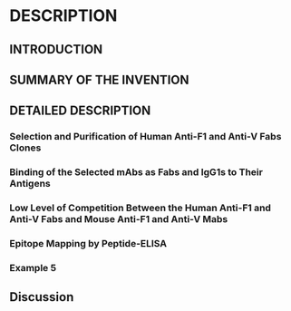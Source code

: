 # DESCRIPTION

## INTRODUCTION

## SUMMARY OF THE INVENTION

## DETAILED DESCRIPTION

### Selection and Purification of Human Anti-F1 and Anti-V Fabs Clones

### Binding of the Selected mAbs as Fabs and IgG1s to Their Antigens

### Low Level of Competition Between the Human Anti-F1 and Anti-V Fabs and Mouse Anti-F1 and Anti-V Mabs

### Epitope Mapping by Peptide-ELISA

### Example 5

## Discussion

